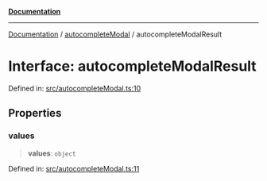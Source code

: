 [**Documentation**](../../README.md)

***

[Documentation](../../README.md) / [autocompleteModal](../README.md) / autocompleteModalResult

# Interface: autocompleteModalResult

Defined in: [src/autocompleteModal.ts:10](https://github.com/Christian-Me/folder-to-tags-plugin/blob/bf42295620335492a0928fbbe8ccca5ae986f975/src/autocompleteModal.ts#L10)

## Properties

### values

> **values**: `object`

Defined in: [src/autocompleteModal.ts:11](https://github.com/Christian-Me/folder-to-tags-plugin/blob/bf42295620335492a0928fbbe8ccca5ae986f975/src/autocompleteModal.ts#L11)
